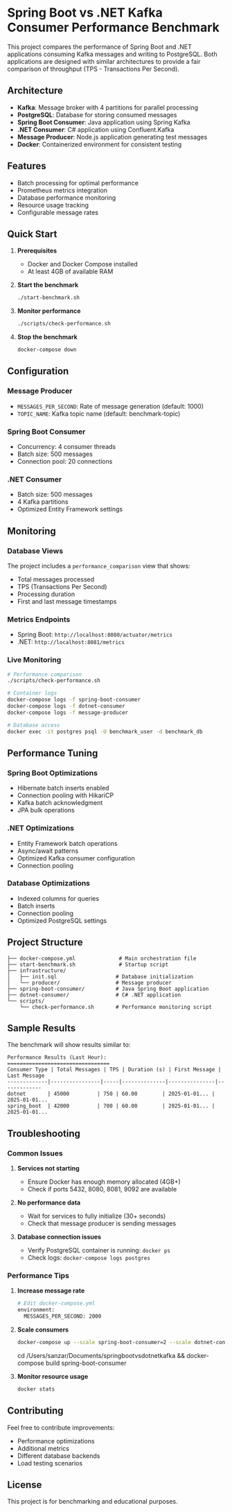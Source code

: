 # Spring Boot vs .NET Kafka Consumer Performance Benchmark

This project compares the performance of Spring Boot and .NET applications consuming Kafka messages and writing to PostgreSQL. Both applications are designed with similar architectures to provide a fair comparison of throughput (TPS - Transactions Per Second).

## Architecture

- **Kafka**: Message broker with 4 partitions for parallel processing
- **PostgreSQL**: Database for storing consumed messages
- **Spring Boot Consumer**: Java application using Spring Kafka
- **.NET Consumer**: C# application using Confluent.Kafka
- **Message Producer**: Node.js application generating test messages
- **Docker**: Containerized environment for consistent testing

## Features

- Batch processing for optimal performance
- Prometheus metrics integration
- Database performance monitoring
- Resource usage tracking
- Configurable message rates

## Quick Start

1. **Prerequisites**
   - Docker and Docker Compose installed
   - At least 4GB of available RAM

2. **Start the benchmark**
   ```bash
   ./start-benchmark.sh
   ```

3. **Monitor performance**
   ```bash
   ./scripts/check-performance.sh
   ```

4. **Stop the benchmark**
   ```bash
   docker-compose down
   ```

## Configuration

### Message Producer
- `MESSAGES_PER_SECOND`: Rate of message generation (default: 1000)
- `TOPIC_NAME`: Kafka topic name (default: benchmark-topic)

### Spring Boot Consumer
- Concurrency: 4 consumer threads
- Batch size: 500 messages
- Connection pool: 20 connections

### .NET Consumer
- Batch size: 500 messages
- 4 Kafka partitions
- Optimized Entity Framework settings

## Monitoring

### Database Views
The project includes a `performance_comparison` view that shows:
- Total messages processed
- TPS (Transactions Per Second)
- Processing duration
- First and last message timestamps

### Metrics Endpoints
- Spring Boot: `http://localhost:8080/actuator/metrics`
- .NET: `http://localhost:8081/metrics`

### Live Monitoring
```bash
# Performance comparison
./scripts/check-performance.sh

# Container logs
docker-compose logs -f spring-boot-consumer
docker-compose logs -f dotnet-consumer
docker-compose logs -f message-producer

# Database access
docker exec -it postgres psql -U benchmark_user -d benchmark_db
```

## Performance Tuning

### Spring Boot Optimizations
- Hibernate batch inserts enabled
- Connection pooling with HikariCP
- Kafka batch acknowledgment
- JPA bulk operations

### .NET Optimizations
- Entity Framework batch operations
- Async/await patterns
- Optimized Kafka consumer configuration
- Connection pooling

### Database Optimizations
- Indexed columns for queries
- Batch inserts
- Connection pooling
- Optimized PostgreSQL settings

## Project Structure

```
├── docker-compose.yml              # Main orchestration file
├── start-benchmark.sh              # Startup script
├── infrastructure/
│   ├── init.sql                   # Database initialization
│   └── producer/                  # Message producer
├── spring-boot-consumer/          # Java Spring Boot application
├── dotnet-consumer/               # C# .NET application
└── scripts/
    └── check-performance.sh       # Performance monitoring script
```

## Sample Results

The benchmark will show results similar to:

```
Performance Results (Last Hour):
=================================
Consumer Type | Total Messages | TPS | Duration (s) | First Message | Last Message
-------------|----------------|-----|--------------|---------------|-------------
dotnet       | 45000         | 750 | 60.00        | 2025-01-01... | 2025-01-01...
spring_boot  | 42000         | 700 | 60.00        | 2025-01-01... | 2025-01-01...
```

## Troubleshooting

### Common Issues

1. **Services not starting**
   - Ensure Docker has enough memory allocated (4GB+)
   - Check if ports 5432, 8080, 8081, 9092 are available

2. **No performance data**
   - Wait for services to fully initialize (30+ seconds)
   - Check that message producer is sending messages

3. **Database connection issues**
   - Verify PostgreSQL container is running: `docker ps`
   - Check logs: `docker-compose logs postgres`

### Performance Tips

1. **Increase message rate**
   ```bash
   # Edit docker-compose.yml
   environment:
     MESSAGES_PER_SECOND: 2000
   ```

2. **Scale consumers**
   ```bash
   docker-compose up --scale spring-boot-consumer=2 --scale dotnet-consumer=2
   ```


   cd /Users/sanzar/Documents/springbootvsdotnetkafka && docker-compose build spring-boot-consumer

3. **Monitor resource usage**
   ```bash
   docker stats
   ```

## Contributing

Feel free to contribute improvements:
- Performance optimizations
- Additional metrics
- Different database backends
- Load testing scenarios

## License

This project is for benchmarking and educational purposes.
